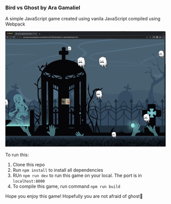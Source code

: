 ### Bird vs Ghost by Ara Gamaliel

A simple JavaScript game created using vanila JavaScript compiled using Webpack

![Bird vs Ghost by Ara Gamaliel](./screenshots/ss.png)

To run this:

1. Clone this repo
2. Run `npm install` to install all dependencies
3. RUn `npm run dev` to run this game on your local. The port is in `localhost:8000`
4. To compile this game, run command `npm run build`

Hope you enjoy this game! Hopefully you are not afraid of ghost👻
